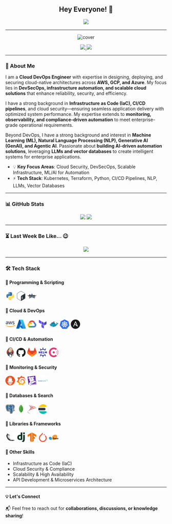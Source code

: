 <h2 align="center"> Hey Everyone! 👋 </h2>
<p align="center"><img src="https://komarev.com/ghpvc/?username=vibuverma&style=flat-square"></p>

---

<p align="center">
  <img src="https://user-images.githubusercontent.com/59165595/137180500-362dbf07-9b00-48ec-ac41-e09cc9ee01aa.jpg" alt="cover">
</p>

<p align="center">
  <a href="https://www.linkedin.com/in/vaibhav-verma-01">
    <img src="https://img.shields.io/badge/-LinkedIn-0A66C2?style=flat-square&logo=linkedin&logoColor=white">
  </a>
  <a href="mailto:vaibhavverma016@gmail.com">
    <img src="https://img.shields.io/badge/-GMail-EA4335?style=flat-square&logo=gmail&logoColor=white">
  </a>
</p>

---

### 🚀 About Me

I am a **Cloud DevOps Engineer** with expertise in designing, deploying, and securing cloud-native architectures across **AWS, GCP, and Azure**. My focus lies in **DevSecOps, infrastructure automation, and scalable cloud solutions** that enhance reliability, security, and efficiency.

I have a strong background in **Infrastructure as Code (IaC), CI/CD pipelines**, and cloud security—ensuring seamless application delivery with optimized system performance. My expertise extends to **monitoring, observability, and compliance-driven automation** to meet enterprise-grade operational requirements.

Beyond DevOps, I have a strong background and interest in **Machine Learning (ML), Natural Language Processing (NLP), Generative AI (GenAI), and Agentic AI**. Passionate about **building AI-driven automation solutions**, leveraging **LLMs and vector databases** to create intelligent systems for enterprise applications.

- 💡 **Key Focus Areas**: Cloud Security, DevSecOps, Scalable Infrastructure, ML/AI for Automation  
- ⚡ **Tech Stack**: Kubernetes, Terraform, Python, CI/CD Pipelines, NLP, LLMs, Vector Databases  
<!-- - 🚀 **Currently Working On**: AI-driven RFP Answering System using RAG, Ollama, and DeepSeek-R1 7B   -->


---

### 📊 GitHub Stats  

<p align="center">
  <img height="180em" src="https://github-readme-stats.vercel.app/api?username=vibuverma&hide_border=true&show_icons=true&count_private=true&theme=radical&layout=compact">
  <img height="180em" src="https://github-readme-stats.vercel.app/api/top-langs/?username=vibuverma&layout=compact&langs_count=6&theme=radical&hide_border=true">
</p>

---

### ⏳ Last Week Be Like... 😉  

<p align="center">
  <img
    height="180em"
    src="https://github-readme-stats.vercel.app/api/wakatime?username=vibuverma&hide_border=true&theme=radical&layout=compact"
  />
</p>



---

### 🛠️ Tech Stack  

#### 🔹 **Programming & Scripting**  
<p align="left">
  <img src="https://raw.githubusercontent.com/devicons/devicon/master/icons/python/python-original.svg" alt="Python" width="30" height="30"/>
  <img src="https://raw.githubusercontent.com/devicons/devicon/master/icons/bash/bash-original.svg" alt="Bash" width="30" height="30"/>
  <img src="https://raw.githubusercontent.com/devicons/devicon/master/icons/groovy/groovy-original.svg" alt="Groovy" width="30" height="30"/>
  <!-- <img src="https://raw.githubusercontent.com/devicons/devicon/master/icons/hcl/hcl-original.svg" alt="HCL" width="30" height="30"/> -->
</p>  

#### 🔹 **Cloud & DevOps**  
<p align="left">
  <img src="https://raw.githubusercontent.com/devicons/devicon/master/icons/amazonwebservices/amazonwebservices-original-wordmark.svg" alt="AWS" width="30" height="30"/>
  <img src="https://raw.githubusercontent.com/devicons/devicon/master/icons/azure/azure-original.svg" alt="Azure" width="30" height="30"/>
  <img src="https://raw.githubusercontent.com/devicons/devicon/master/icons/googlecloud/googlecloud-original.svg" alt="GCP" width="30" height="30"/>
  <img src="https://raw.githubusercontent.com/devicons/devicon/master/icons/terraform/terraform-original.svg" alt="Terraform" width="30" height="30"/>
  <img src="https://raw.githubusercontent.com/devicons/devicon/master/icons/docker/docker-original.svg" alt="Docker" width="30" height="30"/>
  <img src="https://raw.githubusercontent.com/devicons/devicon/master/icons/kubernetes/kubernetes-plain.svg" alt="Kubernetes" width="30" height="30"/>
  <img src="https://raw.githubusercontent.com/devicons/devicon/master/icons/ansible/ansible-original.svg" alt="Ansible" width="30" height="30"/>
</p>  

#### 🔹 **CI/CD & Automation**  
<p align="left">
  <img src="https://raw.githubusercontent.com/devicons/devicon/master/icons/jenkins/jenkins-original.svg" alt="Jenkins" width="30" height="30"/>
  <img src="https://raw.githubusercontent.com/devicons/devicon/master/icons/github/github-original.svg" alt="GitHub Actions" width="30" height="30"/>
  <img src="https://raw.githubusercontent.com/devicons/devicon/master/icons/gitlab/gitlab-original.svg" alt="GitLab CI/CD" width="30" height="30"/>
  <img src="https://raw.githubusercontent.com/devicons/devicon/master/icons/helm/helm-original.svg" alt="Helm" width="30" height="30"/>
  <img src="https://raw.githubusercontent.com/devicons/devicon/master/icons/consul/consul-original.svg" alt="Consul" width="30" height="30"/>
</p>  

#### 🔹 **Monitoring & Security**  
<p align="left">
  <img src="https://raw.githubusercontent.com/devicons/devicon/master/icons/prometheus/prometheus-original.svg" alt="Prometheus" width="30" height="30"/>
  <img src="https://raw.githubusercontent.com/devicons/devicon/master/icons/grafana/grafana-original.svg" alt="Grafana" width="30" height="30"/>
  <img src="https://raw.githubusercontent.com/devicons/devicon/refs/heads/develop/icons/datadog/datadog-original.svg" alt="Datadog" width="30" height="30"/>
  <img src="https://raw.githubusercontent.com/devicons/devicon/master/icons/sonarqube/sonarqube-plain-wordmark.svg" alt="SonarCloud" width="30" height="30"/>
</p>  

#### 🔹 **Databases & Search**  
<p align="left">
  <img src="https://raw.githubusercontent.com/devicons/devicon/master/icons/postgresql/postgresql-original.svg" alt="PostgreSQL" width="30" height="30"/>
  <img src="https://raw.githubusercontent.com/devicons/devicon/master/icons/mongodb/mongodb-original.svg" alt="MongoDB" width="30" height="30"/>
  <img src="https://raw.githubusercontent.com/devicons/devicon/master/icons/microsoftsqlserver/microsoftsqlserver-original.svg" alt="MS SQL" width="30" height="30"/>
  <img src="https://raw.githubusercontent.com/devicons/devicon/master/icons/elasticsearch/elasticsearch-original.svg" alt="Elasticsearch" width="30" height="30"/>
</p>  

#### 🔹 **Libraries & Frameworks**  
<p align="left">
  <img src="https://raw.githubusercontent.com/devicons/devicon/master/icons/flask/flask-original.svg" alt="Flask" width="30" height="30"/>
  <img src="https://raw.githubusercontent.com/devicons/devicon/master/icons/django/django-plain.svg" alt="Django" width="30" height="30"/>
  <img src="https://raw.githubusercontent.com/devicons/devicon/master/icons/tensorflow/tensorflow-original.svg" alt="TensorFlow" width="30" height="30"/>
  <img src="https://raw.githubusercontent.com/devicons/devicon/master/icons/pytorch/pytorch-original.svg" alt="PyTorch" width="30" height="30"/>
  <img src="https://raw.githubusercontent.com/devicons/devicon/master/icons/scikitlearn/scikitlearn-original.svg" alt="Scikit-learn" width="30" height="30"/>
</p>  

#### 🔹 **Other Skills**  
- Infrastructure as Code (IaC)  
- Cloud Security & Compliance  
- Scalability & High Availability  
- API Development & Microservices Architecture  

<!-- --- -->

<!-- ### ⚡ Latest Project
#### 📌 **RFP Answering System** 
- **Tech Stack:** Ollama | DeepSeek-R1 7B | Vector Databases | RAG
- **Description:** Developing a system to automate RFP responses using **AI-powered document embeddings** and **retrieval-augmented generation**. -->

---

#### 💡 Let's Connect
📬 Feel free to reach out for **collaborations, discussions, or knowledge sharing**!
